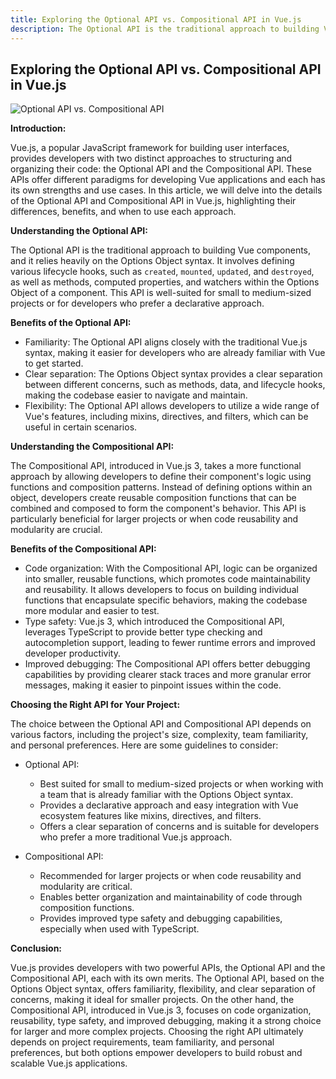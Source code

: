 ```yaml
---
title: Exploring the Optional API vs. Compositional API in Vue.js
description: The Optional API is the traditional approach to building Vue components, and it relies heavily on the Options Object syntax.
---
```


## Exploring the Optional API vs. Compositional API in Vue.js

![Optional API vs. Compositional API](/posts/op-vs-co.jpeg)

**Introduction:**

Vue.js, a popular JavaScript framework for building user interfaces, provides developers with two distinct approaches to structuring and organizing their code: the Optional API and the Compositional API. These APIs offer different paradigms for developing Vue applications and each has its own strengths and use cases. In this article, we will delve into the details of the Optional API and Compositional API in Vue.js, highlighting their differences, benefits, and when to use each approach.

**Understanding the Optional API:**

The Optional API is the traditional approach to building Vue components, and it relies heavily on the Options Object syntax. It involves defining various lifecycle hooks, such as `created`, `mounted`, `updated`, and `destroyed`, as well as methods, computed properties, and watchers within the Options Object of a component. This API is well-suited for small to medium-sized projects or for developers who prefer a declarative approach.

**Benefits of the Optional API:**

- Familiarity: The Optional API aligns closely with the traditional Vue.js syntax, making it easier for developers who are already familiar with Vue to get started.
- Clear separation: The Options Object syntax provides a clear separation between different concerns, such as methods, data, and lifecycle hooks, making the codebase easier to navigate and maintain.
- Flexibility: The Optional API allows developers to utilize a wide range of Vue's features, including mixins, directives, and filters, which can be useful in certain scenarios.

**Understanding the Compositional API:**

The Compositional API, introduced in Vue.js 3, takes a more functional approach by allowing developers to define their component's logic using functions and composition patterns. Instead of defining options within an object, developers create reusable composition functions that can be combined and composed to form the component's behavior. This API is particularly beneficial for larger projects or when code reusability and modularity are crucial.

**Benefits of the Compositional API:**

- Code organization: With the Compositional API, logic can be organized into smaller, reusable functions, which promotes code maintainability and reusability. It allows developers to focus on building individual functions that encapsulate specific behaviors, making the codebase more modular and easier to test.
- Type safety: Vue.js 3, which introduced the Compositional API, leverages TypeScript to provide better type checking and autocompletion support, leading to fewer runtime errors and improved developer productivity.
- Improved debugging: The Compositional API offers better debugging capabilities by providing clearer stack traces and more granular error messages, making it easier to pinpoint issues within the code.

**Choosing the Right API for Your Project:**

The choice between the Optional API and Compositional API depends on various factors, including the project's size, complexity, team familiarity, and personal preferences. Here are some guidelines to consider:

- Optional API:
   - Best suited for small to medium-sized projects or when working with a team that is already familiar with the Options Object syntax.
   - Provides a declarative approach and easy integration with Vue ecosystem features like mixins, directives, and filters.
   - Offers a clear separation of concerns and is suitable for developers who prefer a more traditional Vue.js approach.

- Compositional API:
   - Recommended for larger projects or when code reusability and modularity are critical.
   - Enables better organization and maintainability of code through composition functions.
   - Provides improved type safety and debugging capabilities, especially when used with TypeScript.

**Conclusion:**

Vue.js provides developers with two powerful APIs, the Optional API and the Compositional API, each with its own merits. The Optional API, based on the Options Object syntax, offers familiarity, flexibility, and clear separation of concerns, making it ideal for smaller projects. On the other hand, the Compositional API, introduced in Vue.js 3, focuses on code organization, reusability, type safety, and improved debugging, making it a strong choice for larger and more complex projects. Choosing the right API ultimately depends on project requirements, team familiarity, and personal preferences, but both options empower developers to build robust and scalable Vue.js applications.